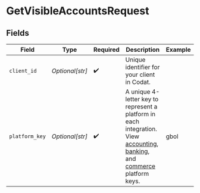 # GetVisibleAccountsRequest


## Fields

| Field                                                                                                                                                                                                                                                                                                                                       | Type                                                                                                                                                                                                                                                                                                                                        | Required                                                                                                                                                                                                                                                                                                                                    | Description                                                                                                                                                                                                                                                                                                                                 | Example                                                                                                                                                                                                                                                                                                                                     |
| ------------------------------------------------------------------------------------------------------------------------------------------------------------------------------------------------------------------------------------------------------------------------------------------------------------------------------------------- | ------------------------------------------------------------------------------------------------------------------------------------------------------------------------------------------------------------------------------------------------------------------------------------------------------------------------------------------- | ------------------------------------------------------------------------------------------------------------------------------------------------------------------------------------------------------------------------------------------------------------------------------------------------------------------------------------------- | ------------------------------------------------------------------------------------------------------------------------------------------------------------------------------------------------------------------------------------------------------------------------------------------------------------------------------------------- | ------------------------------------------------------------------------------------------------------------------------------------------------------------------------------------------------------------------------------------------------------------------------------------------------------------------------------------------- |
| `client_id`                                                                                                                                                                                                                                                                                                                                 | *Optional[str]*                                                                                                                                                                                                                                                                                                                             | :heavy_check_mark:                                                                                                                                                                                                                                                                                                                          | Unique identifier for your client in Codat.                                                                                                                                                                                                                                                                                                 |                                                                                                                                                                                                                                                                                                                                             |
| `platform_key`                                                                                                                                                                                                                                                                                                                              | *Optional[str]*                                                                                                                                                                                                                                                                                                                             | :heavy_check_mark:                                                                                                                                                                                                                                                                                                                          | A unique 4-letter key to represent a platform in each integration. View [accounting](https://docs.codat.io/integrations/accounting/overview#platform-keys), [banking](https://docs.codat.io/integrations/banking/overview#platform-keys), and [commerce](https://docs.codat.io/integrations/commerce/overview#platform-keys) platform keys. | gbol                                                                                                                                                                                                                                                                                                                                        |